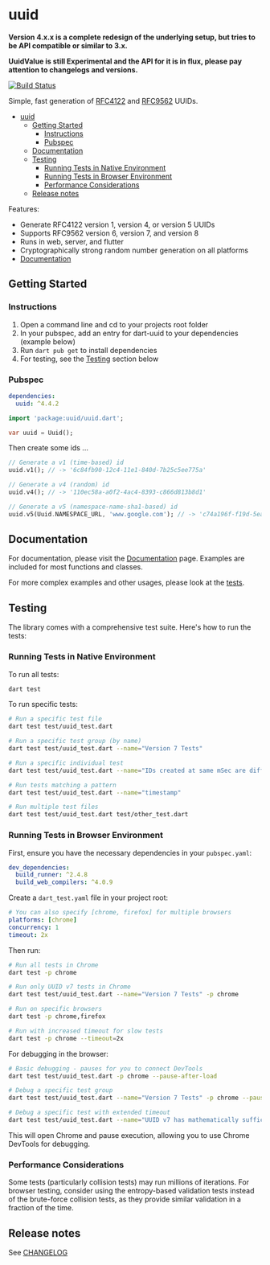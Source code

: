 # uuid

**Version 4.x.x is a complete redesign of the underlying setup, but tries to be API compatible or similar to 3.x.**

**UuidValue is still Experimental and the API for it is in flux, please pay attention to changelogs and versions.**

[![Build Status](https://github.com/Daegalus/dart-uuid/workflows/Dart/badge.svg?branch=main&event=push)](https://github.com/Daegalus/dart-uuid/actions)

Simple, fast generation of [RFC4122](https://www.ietf.org/rfc/rfc4122.txt) and [RFC9562](https://www.rfc-editor.org/rfc/rfc9562.html) UUIDs.

- [uuid](#uuid)
  - [Getting Started](#getting-started)
    - [Instructions](#instructions)
    - [Pubspec](#pubspec)
  - [Documentation](#documentation)
  - [Testing](#testing)
    - [Running Tests in Native Environment](#running-tests-in-native-environment)
    - [Running Tests in Browser Environment](#running-tests-in-browser-environment)
    - [Performance Considerations](#performance-considerations)
  - [Release notes](#release-notes)


Features:

* Generate RFC4122 version 1, version 4, or version 5 UUIDs
* Supports RFC9562 version 6, version 7, and version 8
* Runs in web, server, and flutter
* Cryptographically strong random number generation on all platforms
* [Documentation](https://daegalus.github.io/dart-uuid/index.html)

## Getting Started

### Instructions

1. Open a command line and cd to your projects root folder
2. In your pubspec, add an entry for dart-uuid to your dependencies (example below)
3. Run `dart pub get` to install dependencies
4. For testing, see the [Testing](#testing) section below

### Pubspec

```yaml
dependencies:
  uuid: ^4.4.2
```

```dart
import 'package:uuid/uuid.dart';

var uuid = Uuid();
```

Then create some ids ...

```dart
// Generate a v1 (time-based) id
uuid.v1(); // -> '6c84fb90-12c4-11e1-840d-7b25c5ee775a'

// Generate a v4 (random) id
uuid.v4(); // -> '110ec58a-a0f2-4ac4-8393-c866d813b8d1'

// Generate a v5 (namespace-name-sha1-based) id
uuid.v5(Uuid.NAMESPACE_URL, 'www.google.com'); // -> 'c74a196f-f19d-5ea9-bffd-a2742432fc9c'
```

## Documentation

For documentation, please visit the [Documentation](https://daegalus.github.io/dart-uuid/index.html) page. Examples are included for most functions and classes.

For more complex examples and other usages, please look at the [tests](test/uuid_test.dart).

## Testing

The library comes with a comprehensive test suite. Here's how to run the tests:

### Running Tests in Native Environment

To run all tests:

```bash
dart test
```

To run specific tests:

```bash
# Run a specific test file
dart test test/uuid_test.dart

# Run a specific test group (by name)
dart test test/uuid_test.dart --name="Version 7 Tests"

# Run a specific individual test 
dart test test/uuid_test.dart --name="IDs created at same mSec are different"

# Run tests matching a pattern
dart test test/uuid_test.dart --name="timestamp"

# Run multiple test files
dart test test/uuid_test.dart test/other_test.dart
```

### Running Tests in Browser Environment

First, ensure you have the necessary dependencies in your `pubspec.yaml`:

```yaml
dev_dependencies:
  build_runner: ^2.4.8
  build_web_compilers: ^4.0.9
```

Create a `dart_test.yaml` file in your project root:

```yaml
# You can also specify [chrome, firefox] for multiple browsers
platforms: [chrome] 
concurrency: 1
timeout: 2x
```

Then run:

```bash
# Run all tests in Chrome
dart test -p chrome

# Run only UUID v7 tests in Chrome
dart test test/uuid_test.dart --name="Version 7 Tests" -p chrome

# Run on specific browsers
dart test -p chrome,firefox

# Run with increased timeout for slow tests
dart test -p chrome --timeout=2x
```

For debugging in the browser:

```bash
# Basic debugging - pauses for you to connect DevTools
dart test test/uuid_test.dart -p chrome --pause-after-load

# Debug a specific test group
dart test test/uuid_test.dart --name="Version 7 Tests" -p chrome --pause-after-load --timeout=10x

# Debug a specific test with extended timeout
dart test test/uuid_test.dart --name="UUID v7 has mathematically sufficient random bits" -p chrome --pause-after-load --timeout=10x
```

This will open Chrome and pause execution, allowing you to use Chrome DevTools for debugging.

### Performance Considerations

Some tests (particularly collision tests) may run millions of iterations. For browser testing, consider using the entropy-based validation tests instead of the brute-force collision tests, as they provide similar validation in a fraction of the time.

## Release notes

See [CHANGELOG](CHANGELOG.md)
